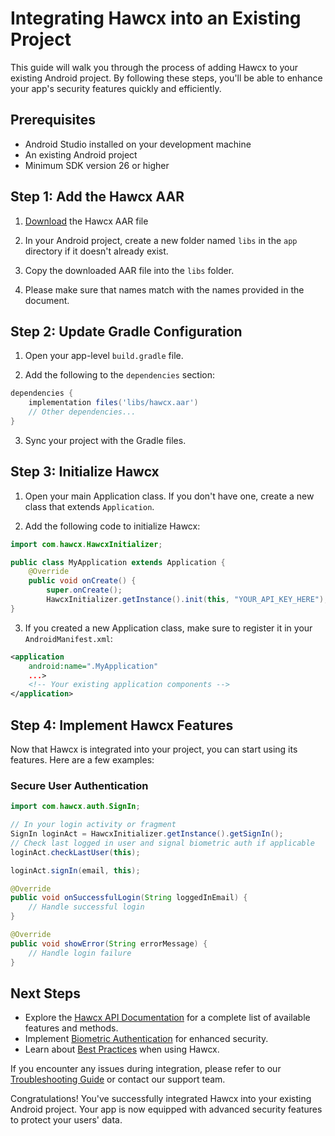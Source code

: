 # Integrating Hawcx into an Existing Project

This guide will walk you through the process of adding Hawcx to your existing Android project. By following these steps, you'll be able to enhance your app's security features quickly and efficiently.

## Prerequisites

- Android Studio installed on your development machine
- An existing Android project
- Minimum SDK version 26 or higher

## Step 1: Add the Hawcx AAR

1. [Download](https://github.com/hawcx/authenticator/releases/latest) the Hawcx AAR file

2. In your Android project, create a new folder named `libs` in the `app` directory if it doesn't already exist.

3. Copy the downloaded AAR file into the `libs` folder.

4. Please make sure that names match with the names provided in the document.

## Step 2: Update Gradle Configuration

1. Open your app-level `build.gradle` file.

2. Add the following to the `dependencies` section:

```gradle
dependencies {
    implementation files('libs/hawcx.aar')
    // Other dependencies...
}
```

3. Sync your project with the Gradle files.

## Step 3: Initialize Hawcx

1. Open your main Application class. If you don't have one, create a new class that extends `Application`.

2. Add the following code to initialize Hawcx:

```java
import com.hawcx.HawcxInitializer;

public class MyApplication extends Application {
    @Override
    public void onCreate() {
        super.onCreate();
        HawcxInitializer.getInstance().init(this, "YOUR_API_KEY_HERE");    }
}
```

3. If you created a new Application class, make sure to register it in your `AndroidManifest.xml`:

```xml
<application
    android:name=".MyApplication"
    ...>
    <!-- Your existing application components -->
</application>
```

## Step 4: Implement Hawcx Features

Now that Hawcx is integrated into your project, you can start using its features. Here are a few examples:

### Secure User Authentication

```java
import com.hawcx.auth.SignIn;

// In your login activity or fragment
SignIn loginAct = HawcxInitializer.getInstance().getSignIn();
// Check last logged in user and signal biometric auth if applicable
loginAct.checkLastUser(this);

loginAct.signIn(email, this);

@Override
public void onSuccessfulLogin(String loggedInEmail) {
    // Handle successful login
}

@Override
public void showError(String errorMessage) {
    // Handle login failure
}

```



## Next Steps

- Explore the [Hawcx API Documentation](api-docs.md) for a complete list of available features and methods.
- Implement [Biometric Authentication](best-practices.md#2-authentication) for enhanced security.
- Learn about [Best Practices](best-practices.md) when using Hawcx.

If you encounter any issues during integration, please refer to our [Troubleshooting Guide](../troubleshoot.md) or contact our support team.

Congratulations! You've successfully integrated Hawcx into your existing Android project. Your app is now equipped with advanced security features to protect your users' data.
